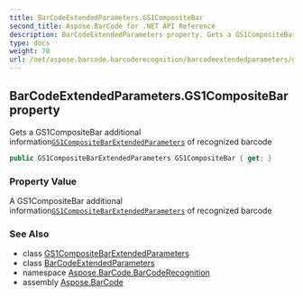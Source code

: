```yaml
---
title: BarCodeExtendedParameters.GS1CompositeBar
second_title: Aspose.BarCode for .NET API Reference
description: BarCodeExtendedParameters property. Gets a GS1CompositeBar additional informationGS1CompositeBarExtendedParameters of recognized barcode
type: docs
weight: 70
url: /net/aspose.barcode.barcoderecognition/barcodeextendedparameters/gs1compositebar/
---
```

## BarCodeExtendedParameters.GS1CompositeBar property

Gets a GS1CompositeBar additional information[`GS1CompositeBarExtendedParameters`](../../gs1compositebarextendedparameters/) of recognized barcode

```csharp
public GS1CompositeBarExtendedParameters GS1CompositeBar { get; }
```

### Property Value

A GS1CompositeBar additional information[`GS1CompositeBarExtendedParameters`](../../gs1compositebarextendedparameters/) of recognized barcode

### See Also

* class [GS1CompositeBarExtendedParameters](../../gs1compositebarextendedparameters/)
* class [BarCodeExtendedParameters](../)
* namespace [Aspose.BarCode.BarCodeRecognition](../../../aspose.barcode.barcoderecognition/)
* assembly [Aspose.BarCode](../../../)


